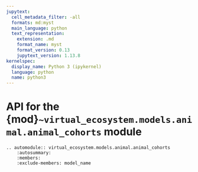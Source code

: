 ```yaml
---
jupytext:
  cell_metadata_filter: -all
  formats: md:myst
  main_language: python
  text_representation:
    extension: .md
    format_name: myst
    format_version: 0.13
    jupytext_version: 1.13.8
kernelspec:
  display_name: Python 3 (ipykernel)
  language: python
  name: python3
---
```


# API for the {mod}`~virtual_ecosystem.models.animal.animal_cohorts` module

```{eval-rst}
.. automodule:: virtual_ecosystem.models.animal.animal_cohorts
    :autosummary:
    :members:
    :exclude-members: model_name
